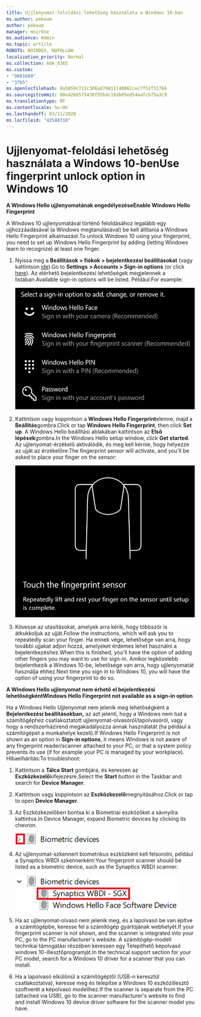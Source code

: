 ```yaml
---
title: Ujjlenyomat-feloldási lehetőség használata a Windows 10-ben
ms.author: pebaum
author: pebaum
manager: mnirkhe
ms.audience: Admin
ms.topic: article
ROBOTS: NOINDEX, NOFOLLOW
localization_priority: Normal
ms.collection: Adm_O365
ms.custom:
- "9001689"
- "3765"
ms.openlocfilehash: 8a5059c722c306ad79811140062cec7f52f31766
ms.sourcegitcommit: 00e4266575438f55bdc18db05ed54aafcb75a3c9
ms.translationtype: MT
ms.contentlocale: hu-HU
ms.lasthandoff: 03/11/2020
ms.locfileid: "42588318"
---
```

# <a name="use-fingerprint-unlock-option-in-windows-10"></a><span data-ttu-id="a299c-102">Ujjlenyomat-feloldási lehetőség használata a Windows 10-ben</span><span class="sxs-lookup"><span data-stu-id="a299c-102">Use fingerprint unlock option in Windows 10</span></span>

<span data-ttu-id="a299c-103">**A Windows Hello ujjlenyomatának engedélyezése**</span><span class="sxs-lookup"><span data-stu-id="a299c-103">**Enable Windows Hello Fingerprint**</span></span>

<span data-ttu-id="a299c-104">A Windows 10 ujjlenyomatával történő feloldásához legalább egy ujjhozzáadásával (a Windows megtanulásával) be kell állítania a Windows Hello Fingerprint alkalmazást.</span><span class="sxs-lookup"><span data-stu-id="a299c-104">To unlock Windows 10 using your fingerprint, you need to set up Windows Hello Fingerprint by adding (letting Windows learn to recognize) at least one finger.</span></span> 

1. <span data-ttu-id="a299c-105">Nyissa meg a **Beállítások > fiókok > bejelentkezési beállításokat** (vagy kattintson [ide](ms-settings:signinoptions?activationSource=GetHelp)).</span><span class="sxs-lookup"><span data-stu-id="a299c-105">Go to **Settings  > Accounts > Sign-in options** (or click [here](ms-settings:signinoptions?activationSource=GetHelp)).</span></span> <span data-ttu-id="a299c-106">Az elérhető bejelentkezési lehetőségek megjelennek a listában.</span><span class="sxs-lookup"><span data-stu-id="a299c-106">Available sign-in options will be listed.</span></span> <span data-ttu-id="a299c-107">Például:</span><span class="sxs-lookup"><span data-stu-id="a299c-107">For example:</span></span>

    ![Bejelentkezési beállítások.](media/sign-in-options.png)

2. <span data-ttu-id="a299c-109">Kattintson vagy koppintson a **Windows Hello Fingerprint**elemre, majd a **Beállítás**gombra.</span><span class="sxs-lookup"><span data-stu-id="a299c-109">Click or tap **Windows Hello Fingerprint**, then click **Set up**.</span></span> <span data-ttu-id="a299c-110">A Windows Hello beállítási ablakában kattintson az **Első lépések**gombra.</span><span class="sxs-lookup"><span data-stu-id="a299c-110">In the Windows Hello setup window, click **Get started**.</span></span> <span data-ttu-id="a299c-111">Az ujjlenyomat-érzékelő aktiválódik, és meg kell kérnie, hogy helyezze az ujját az érzékelőre:</span><span class="sxs-lookup"><span data-stu-id="a299c-111">The fingerprint sensor will activate, and you'll be asked to place your finger on the sensor:</span></span>

   ![Ujjlenyomat-érzékelő.](media/fingerprint-sensor.png)

3. <span data-ttu-id="a299c-113">Kövesse az utasításokat, amelyek arra kérik, hogy többször is átkukkoljuk az ujját.</span><span class="sxs-lookup"><span data-stu-id="a299c-113">Follow the instructions, which will ask you to repeatedly scan your finger.</span></span> <span data-ttu-id="a299c-114">Ha ennek vége, lehetősége van arra, hogy további ujjakat adjon hozzá, amelyeket érdemes lehet használni a bejelentkezéshez.</span><span class="sxs-lookup"><span data-stu-id="a299c-114">When this is finished, you'll have the option of adding other fingers you may want to use for sign-in.</span></span> <span data-ttu-id="a299c-115">Amikor legközelebb bejelentkezik a Windows 10-be, lehetősége van arra, hogy ujjlenyomatát használja ehhez.</span><span class="sxs-lookup"><span data-stu-id="a299c-115">Next time you sign in to Windows 10, you will have the option of using your fingerprint to do so.</span></span>

<span data-ttu-id="a299c-116">**A Windows Hello ujjlenyomat nem érhető el bejelentkezési lehetőségként**</span><span class="sxs-lookup"><span data-stu-id="a299c-116">**Windows Hello Fingerprint not available as a sign-in option**</span></span>

<span data-ttu-id="a299c-117">Ha a Windows Hello Ujjlenyomat nem jelenik meg lehetőségként a **Bejelentkezési beállításokban,** az azt jelenti, hogy a Windows nem tud a számítógéphez csatlakoztatott ujjlenyomat-olvasóról/lapolvasóról, vagy hogy a rendszerházirend megakadályozza annak használatát (ha például a számítógépet a munkahelye kezeli).</span><span class="sxs-lookup"><span data-stu-id="a299c-117">If Windows Hello Fingerprint is not shown as an option in **Sign-in options**, it means Windows is not aware of any fingerprint reader/scanner attached to your PC, or that a system policy prevents its use (if for example your PC is managed by your workplace).</span></span> <span data-ttu-id="a299c-118">Hibaelhárítás:</span><span class="sxs-lookup"><span data-stu-id="a299c-118">To troubleshoot:</span></span> 

1. <span data-ttu-id="a299c-119">Kattintson a **Tálca Start** gombjára, és keressen az **Eszközkezelő**kifejezésre.</span><span class="sxs-lookup"><span data-stu-id="a299c-119">Select the **Start** button in the Taskbar and search for **Device Manager**.</span></span>

2. <span data-ttu-id="a299c-120">Kattintson vagy koppintson az **Eszközkezelő**megnyitásához.</span><span class="sxs-lookup"><span data-stu-id="a299c-120">Click or tap to open **Device Manager**.</span></span>

3. <span data-ttu-id="a299c-121">Az Eszközkezelőben bontsa ki a Biometriai eszközöket a sávnyílra kattintva.</span><span class="sxs-lookup"><span data-stu-id="a299c-121">In Device Manager, expand Biometric devices by clicking its chevron.</span></span>

   ![Biometrikus eszközök.](media/biometric-devices.png)

4. <span data-ttu-id="a299c-123">Az ujjlenyomat-szkennert biometrikus eszközként kell felsorolni, például a Synaptics WBDI szkennerként:</span><span class="sxs-lookup"><span data-stu-id="a299c-123">Your fingerprint scanner should be listed as a biometric device, such as the Synaptics WBDI scanner:</span></span>

   ![Biometrikus eszközök.](media/biometric-devices-expanded.png)

5. <span data-ttu-id="a299c-125">Ha az ujjlenyomat-olvasó nem jelenik meg, és a lapolvasó be van építve a számítógépbe, keresse fel a számítógép gyártójának webhelyét.</span><span class="sxs-lookup"><span data-stu-id="a299c-125">If your fingerprint scanner is not shown, and the scanner is integrated into your PC, go to the PC manufacturer's website.</span></span> <span data-ttu-id="a299c-126">A számítógép-modell technikai támogatási részében keressen egy Telepíthető képolvasó windows 10-illesztőprogramját.</span><span class="sxs-lookup"><span data-stu-id="a299c-126">In the technical support section for your PC model, search for a Windows 10 driver for a scanner that you can install.</span></span>

6. <span data-ttu-id="a299c-127">Ha a lapolvasó elkülönül a számítógéptől (USB-n keresztül csatlakoztatva), keresse meg és telepítse a Windows 10 eszközillesztő szoftverét a képolvasó modellhez.</span><span class="sxs-lookup"><span data-stu-id="a299c-127">If the scanner is separate from the PC (attached via USB), go to the scanner manufacturer's website to find and install Windows 10 device driver software for the scanner model you have.</span></span>
